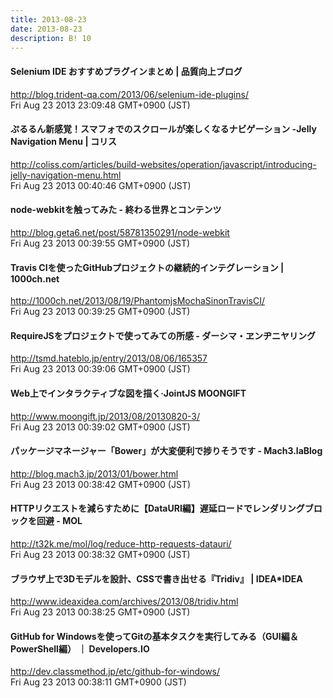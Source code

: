 ```yaml
---
title: 2013-08-23
date: 2013-08-23
description: B! 10
---
```


#### Selenium IDE おすすめプラグインまとめ | 品質向上ブログ
http://blog.trident-qa.com/2013/06/selenium-ide-plugins/<br>
Fri Aug 23 2013 23:09:48 GMT+0900 (JST)<br>


####   ぷるるん新感覚！スマフォでのスクロールが楽しくなるナビゲーション -Jelly Navigation Menu | コリス
http://coliss.com/articles/build-websites/operation/javascript/introducing-jelly-navigation-menu.html<br>
Fri Aug 23 2013 00:40:46 GMT+0900 (JST)<br>


#### node-webkitを触ってみた - 終わる世界とコンテンツ
http://blog.geta6.net/post/58781350291/node-webkit<br>
Fri Aug 23 2013 00:39:55 GMT+0900 (JST)<br>


#### Travis CIを使ったGitHubプロジェクトの継続的インテグレーション | 1000ch.net
http://1000ch.net/2013/08/19/PhantomjsMochaSinonTravisCI/<br>
Fri Aug 23 2013 00:39:25 GMT+0900 (JST)<br>


#### RequireJSをプロジェクトで使ってみての所感 - ダーシマ・ヱンヂニヤリング
http://tsmd.hateblo.jp/entry/2013/08/06/165357<br>
Fri Aug 23 2013 00:39:06 GMT+0900 (JST)<br>


#### Web上でインタラクティブな図を描く·JointJS MOONGIFT
http://www.moongift.jp/2013/08/20130820-3/<br>
Fri Aug 23 2013 00:39:02 GMT+0900 (JST)<br>


#### パッケージマネージャー「Bower」が大変便利で捗りそうです - Mach3.laBlog
http://blog.mach3.jp/2013/01/bower.html<br>
Fri Aug 23 2013 00:38:42 GMT+0900 (JST)<br>


#### HTTPリクエストを減らすために【DataURI編】遅延ロードでレンダリングブロックを回避 - MOL
http://t32k.me/mol/log/reduce-http-requests-datauri/<br>
Fri Aug 23 2013 00:38:32 GMT+0900 (JST)<br>


#### ブラウザ上で3Dモデルを設計、CSSで書き出せる『Tridiv』 | IDEA*IDEA
http://www.ideaxidea.com/archives/2013/08/tridiv.html<br>
Fri Aug 23 2013 00:38:25 GMT+0900 (JST)<br>


#### GitHub for Windowsを使ってGitの基本タスクを実行してみる（GUI編＆PowerShell編） ｜ Developers.IO
http://dev.classmethod.jp/etc/github-for-windows/<br>
Fri Aug 23 2013 00:38:11 GMT+0900 (JST)<br>


